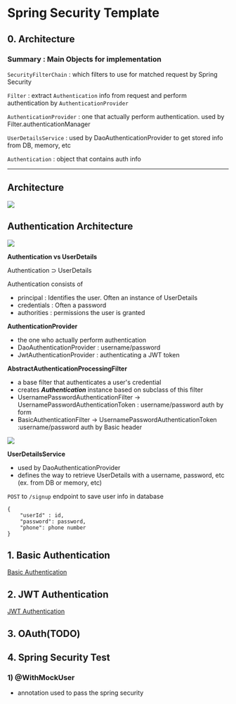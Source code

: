 # Spring Security Template

## 0. Architecture

### Summary : Main Objects for implementation

`SecurityFilterChain` : which filters to use for matched request by Spring Security

`Filter` : extract `Authentication` info from request and perform authentication by `AuthenticationProvider`

`AuthenticationProvider` : one that actually perform authentication. used by Filter.authenticationManager

`UserDetailsService` : used by DaoAuthenticationProvider to get stored info from DB, memory, etc

`Authentication` : object that contains auth info

---
## Architecture

![](https://docs.spring.io/spring-security/reference/_images/servlet/architecture/multi-securityfilterchain.png)

## Authentication Architecture

![](https://docs.spring.io/spring-security/reference/_images/servlet/authentication/architecture/securitycontextholder.png)

**Authentication vs UserDetails**

Authentication ⊃ UserDetails

Authentication consists of
- principal : Identifies the user. Often an instance of UserDetails
- credentials : Often a password
- authorities : permissions the user is granted

**AuthenticationProvider**

- the one who actually perform authentication
- DaoAuthenticationProvider : username/password
- JwtAuthenticationProvider : authenticating a JWT token

**AbstractAuthenticationProcessingFilter**
- a base filter that authenticates a user's credential
- creates ***Authentication*** instance based on subclass of this filter
- UsernamePasswordAuthenticationFilter -> UsernamePasswordAuthenticationToken : username/password auth by form
- BasicAuthenticationFilter -> UsernamePasswordAuthenticationToken :username/password auth by Basic header

![](https://docs.spring.io/spring-security/reference/_images/servlet/authentication/architecture/abstractauthenticationprocessingfilter.png)

**UserDetailsService**

- used by DaoAuthenticationProvider
- defines the way to retrieve UserDetails with a username, password, etc (ex. from DB or memory, etc)

`POST` to `/signup` endpoint to save user info in database

    {
        "userId" : id,
        "password": password,
        "phone": phone number
    }

## 1. Basic Authentication

[Basic Authentication](https://github.com/KihaJeong1994/spring-security-6.0.3-template/tree/basic)


## 2. JWT Authentication

[JWT Authentication](https://github.com/KihaJeong1994/spring-security-6.0.3-template/tree/jwt)

## 3. OAuth(TODO)

## 4. Spring Security Test

### 1) @WithMockUser

- annotation used to pass the spring security
